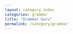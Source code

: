 ```yaml
---
layout: category_index
categories: grammer
title: "Grammar.Guru"
permalink: /category/grammar
---
```


